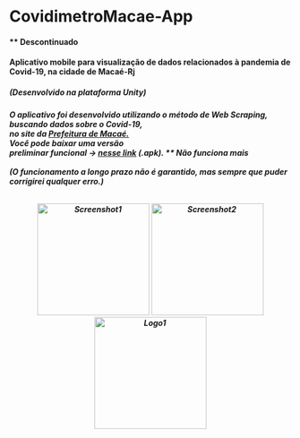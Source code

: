 # CovidimetroMacae-App

<h4>** Descontinuado</h4>

<h4>Aplicativo mobile para visualização de dados relacionados à pandemia de Covid-19, na cidade de Macaé-Rj</h4>
<h5>(Desenvolvido na plataforma Unity)<h5/>
  
<p>O aplicativo foi desenvolvido utilizando o método de Web Scraping, buscando dados sobre o Covid-19, <br> no site da <a href="http://www.macae.rj.gov.br/">Prefeitura de Macaé.</a><br> Você pode baixar uma versão <br> preliminar funcional -> <a href="https://github.com/Vargory/CovidimetroMacae-App/raw/master/Builds/Covidimetro_05.apk">nesse link</a> (.apk). ** Não funciona mais<br><br>
(O funcionamento a longo prazo não é garantido, mas sempre que puder corrigirei qualquer erro.)</p>

<p align="Center">
  <br>
  <img src="https://i.imgur.com/ltIAEH0.png"  width="200" alt="Screenshot1">
  <img src="https://i.imgur.com/EwX64hq.png"  width="200" alt="Screenshot2">
   <img src="https://i.imgur.com/FCfMciP.png"  width="200" alt="Logo1">
</p>
